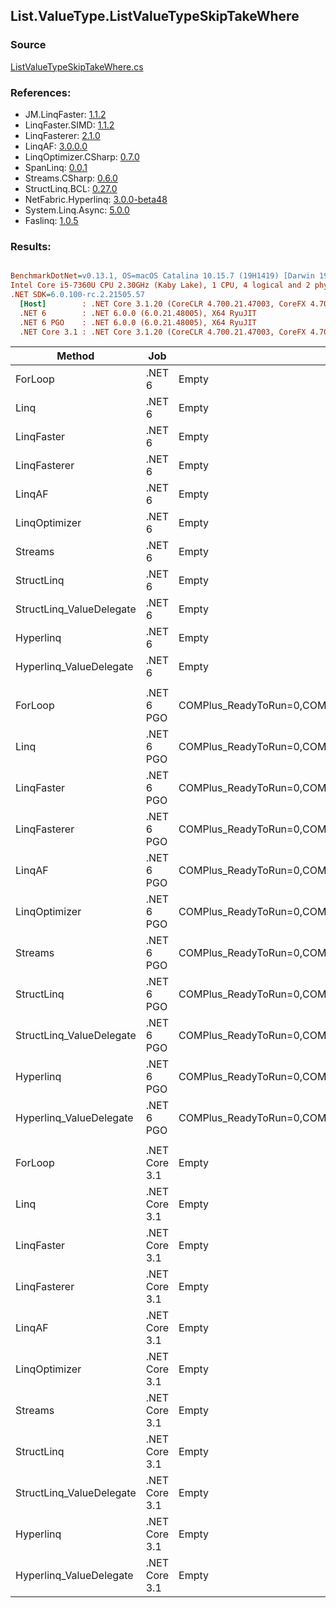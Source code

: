 ﻿## List.ValueType.ListValueTypeSkipTakeWhere

### Source
[ListValueTypeSkipTakeWhere.cs](../LinqBenchmarks/List/ValueType/ListValueTypeSkipTakeWhere.cs)

### References:
- JM.LinqFaster: [1.1.2](https://www.nuget.org/packages/JM.LinqFaster/1.1.2)
- LinqFaster.SIMD: [1.1.2](https://www.nuget.org/packages/LinqFaster.SIMD/1.0.3)
- LinqFasterer: [2.1.0](https://www.nuget.org/packages/LinqFasterer/2.1.0)
- LinqAF: [3.0.0.0](https://www.nuget.org/packages/LinqAF/3.0.0.0)
- LinqOptimizer.CSharp: [0.7.0](https://www.nuget.org/packages/LinqOptimizer.CSharp/0.7.0)
- SpanLinq: [0.0.1](https://www.nuget.org/packages/SpanLinq/0.0.1)
- Streams.CSharp: [0.6.0](https://www.nuget.org/packages/Streams.CSharp/0.6.0)
- StructLinq.BCL: [0.27.0](https://www.nuget.org/packages/StructLinq/0.27.0)
- NetFabric.Hyperlinq: [3.0.0-beta48](https://www.nuget.org/packages/NetFabric.Hyperlinq/3.0.0-beta48)
- System.Linq.Async: [5.0.0](https://www.nuget.org/packages/System.Linq.Async/5.0.0)
- Faslinq: [1.0.5](https://www.nuget.org/packages/Faslinq/1.0.5)

### Results:
``` ini

BenchmarkDotNet=v0.13.1, OS=macOS Catalina 10.15.7 (19H1419) [Darwin 19.6.0]
Intel Core i5-7360U CPU 2.30GHz (Kaby Lake), 1 CPU, 4 logical and 2 physical cores
.NET SDK=6.0.100-rc.2.21505.57
  [Host]        : .NET Core 3.1.20 (CoreCLR 4.700.21.47003, CoreFX 4.700.21.47101), X64 RyuJIT
  .NET 6        : .NET 6.0.0 (6.0.21.48005), X64 RyuJIT
  .NET 6 PGO    : .NET 6.0.0 (6.0.21.48005), X64 RyuJIT
  .NET Core 3.1 : .NET Core 3.1.20 (CoreCLR 4.700.21.47003, CoreFX 4.700.21.47101), X64 RyuJIT


```
|                   Method |           Job |                                                   EnvironmentVariables |       Runtime | Skip | Count |        Mean |       Error |      StdDev |      Median |         Ratio | RatioSD |   Gen 0 |   Gen 1 | Allocated |
|------------------------- |-------------- |----------------------------------------------------------------------- |-------------- |----- |------ |------------:|------------:|------------:|------------:|--------------:|--------:|--------:|--------:|----------:|
|                  ForLoop |        .NET 6 |                                                                  Empty |      .NET 6.0 | 1000 |   100 |    574.2 ns |    11.45 ns |    27.22 ns |    565.6 ns |      baseline |         |       - |       - |         - |
|                     Linq |        .NET 6 |                                                                  Empty |      .NET 6.0 | 1000 |   100 |  2,156.9 ns |    10.98 ns |    10.27 ns |  2,153.6 ns |  3.76x slower |   0.10x |  0.1526 |       - |     320 B |
|               LinqFaster |        .NET 6 |                                                                  Empty |      .NET 6.0 | 1000 |   100 |  3,691.8 ns |    23.20 ns |    20.57 ns |  3,685.4 ns |  6.46x slower |   0.17x | 10.0327 |       - |  21,000 B |
|             LinqFasterer |        .NET 6 |                                                                  Empty |      .NET 6.0 | 1000 |   100 |  7,308.3 ns |   109.93 ns |   102.82 ns |  7,255.4 ns | 12.75x slower |   0.34x | 37.0331 |       - |  80,168 B |
|                   LinqAF |        .NET 6 |                                                                  Empty |      .NET 6.0 | 1000 |   100 | 11,744.6 ns |    42.21 ns |    37.41 ns | 11,736.8 ns | 20.56x slower |   0.49x |       - |       - |         - |
|            LinqOptimizer |        .NET 6 |                                                                  Empty |      .NET 6.0 | 1000 |   100 | 18,166.9 ns |   353.81 ns |   363.34 ns | 18,090.7 ns | 31.70x slower |   1.13x | 50.0183 | 12.4817 | 134,727 B |
|                  Streams |        .NET 6 |                                                                  Empty |      .NET 6.0 | 1000 |   100 | 11,961.2 ns |    63.29 ns |    59.20 ns | 11,932.8 ns | 20.87x slower |   0.58x |  0.5493 |       - |   1,176 B |
|               StructLinq |        .NET 6 |                                                                  Empty |      .NET 6.0 | 1000 |   100 |    697.3 ns |     4.87 ns |     4.07 ns |    695.6 ns |  1.22x slower |   0.03x |  0.0572 |       - |     120 B |
| StructLinq_ValueDelegate |        .NET 6 |                                                                  Empty |      .NET 6.0 | 1000 |   100 |    562.2 ns |     0.42 ns |     0.33 ns |    562.1 ns |  1.02x faster |   0.03x |       - |       - |         - |
|                Hyperlinq |        .NET 6 |                                                                  Empty |      .NET 6.0 | 1000 |   100 |  1,017.1 ns |     3.82 ns |     3.39 ns |  1,015.6 ns |  1.78x slower |   0.04x |       - |       - |         - |
|  Hyperlinq_ValueDelegate |        .NET 6 |                                                                  Empty |      .NET 6.0 | 1000 |   100 |    806.2 ns |     1.73 ns |     1.44 ns |    805.9 ns |  1.41x slower |   0.04x |       - |       - |         - |
|                          |               |                                                                        |               |      |       |             |             |             |             |               |         |         |         |           |
|                  ForLoop |    .NET 6 PGO | COMPlus_ReadyToRun=0,COMPlus_TC_QuickJitForLoops=1,COMPlus_TieredPGO=1 |      .NET 6.0 | 1000 |   100 |    527.5 ns |     1.63 ns |     1.44 ns |    526.7 ns |      baseline |         |       - |       - |         - |
|                     Linq |    .NET 6 PGO | COMPlus_ReadyToRun=0,COMPlus_TC_QuickJitForLoops=1,COMPlus_TieredPGO=1 |      .NET 6.0 | 1000 |   100 |  1,253.2 ns |     4.90 ns |     4.09 ns |  1,252.3 ns |  2.38x slower |   0.01x |  0.1526 |       - |     320 B |
|               LinqFaster |    .NET 6 PGO | COMPlus_ReadyToRun=0,COMPlus_TC_QuickJitForLoops=1,COMPlus_TieredPGO=1 |      .NET 6.0 | 1000 |   100 |  3,603.6 ns |    37.38 ns |    33.14 ns |  3,604.4 ns |  6.83x slower |   0.06x | 10.0327 |       - |  21,000 B |
|             LinqFasterer |    .NET 6 PGO | COMPlus_ReadyToRun=0,COMPlus_TC_QuickJitForLoops=1,COMPlus_TieredPGO=1 |      .NET 6.0 | 1000 |   100 |  7,327.7 ns |    82.05 ns |    76.75 ns |  7,326.3 ns | 13.90x slower |   0.15x | 37.0331 |       - |  80,168 B |
|                   LinqAF |    .NET 6 PGO | COMPlus_ReadyToRun=0,COMPlus_TC_QuickJitForLoops=1,COMPlus_TieredPGO=1 |      .NET 6.0 | 1000 |   100 |  8,242.4 ns |    55.36 ns |    49.08 ns |  8,216.5 ns | 15.63x slower |   0.11x |       - |       - |         - |
|            LinqOptimizer |    .NET 6 PGO | COMPlus_ReadyToRun=0,COMPlus_TC_QuickJitForLoops=1,COMPlus_TieredPGO=1 |      .NET 6.0 | 1000 |   100 | 19,561.0 ns |   381.20 ns |   438.99 ns | 19,521.7 ns | 37.21x slower |   0.85x | 62.4695 |       - | 134,733 B |
|                  Streams |    .NET 6 PGO | COMPlus_ReadyToRun=0,COMPlus_TC_QuickJitForLoops=1,COMPlus_TieredPGO=1 |      .NET 6.0 | 1000 |   100 | 10,186.4 ns |    42.80 ns |    37.94 ns | 10,181.5 ns | 19.31x slower |   0.08x |  0.5493 |       - |   1,176 B |
|               StructLinq |    .NET 6 PGO | COMPlus_ReadyToRun=0,COMPlus_TC_QuickJitForLoops=1,COMPlus_TieredPGO=1 |      .NET 6.0 | 1000 |   100 |    642.5 ns |     1.46 ns |     1.22 ns |    642.0 ns |  1.22x slower |   0.00x |  0.0572 |       - |     120 B |
| StructLinq_ValueDelegate |    .NET 6 PGO | COMPlus_ReadyToRun=0,COMPlus_TC_QuickJitForLoops=1,COMPlus_TieredPGO=1 |      .NET 6.0 | 1000 |   100 |    581.4 ns |     1.98 ns |     1.76 ns |    580.4 ns |  1.10x slower |   0.01x |       - |       - |         - |
|                Hyperlinq |    .NET 6 PGO | COMPlus_ReadyToRun=0,COMPlus_TC_QuickJitForLoops=1,COMPlus_TieredPGO=1 |      .NET 6.0 | 1000 |   100 |    960.4 ns |     4.19 ns |     3.50 ns |    959.7 ns |  1.82x slower |   0.01x |       - |       - |         - |
|  Hyperlinq_ValueDelegate |    .NET 6 PGO | COMPlus_ReadyToRun=0,COMPlus_TC_QuickJitForLoops=1,COMPlus_TieredPGO=1 |      .NET 6.0 | 1000 |   100 |    779.3 ns |     2.66 ns |     2.49 ns |    778.1 ns |  1.48x slower |   0.01x |       - |       - |         - |
|                          |               |                                                                        |               |      |       |             |             |             |             |               |         |         |         |           |
|                  ForLoop | .NET Core 3.1 |                                                                  Empty | .NET Core 3.1 | 1000 |   100 |    620.2 ns |     2.41 ns |     2.26 ns |    619.2 ns |      baseline |         |       - |       - |         - |
|                     Linq | .NET Core 3.1 |                                                                  Empty | .NET Core 3.1 | 1000 |   100 |  2,883.6 ns |    20.21 ns |    16.88 ns |  2,877.8 ns |  4.65x slower |   0.03x |  0.1526 |       - |     320 B |
|               LinqFaster | .NET Core 3.1 |                                                                  Empty | .NET Core 3.1 | 1000 |   100 |  3,662.9 ns |    41.12 ns |    38.46 ns |  3,650.2 ns |  5.91x slower |   0.06x | 10.0441 |       - |  21,000 B |
|             LinqFasterer | .NET Core 3.1 |                                                                  Empty | .NET Core 3.1 | 1000 |   100 |  7,004.8 ns |   107.65 ns |   100.70 ns |  6,951.5 ns | 11.29x slower |   0.18x | 37.5595 |       - |  80,168 B |
|                   LinqAF | .NET Core 3.1 |                                                                  Empty | .NET Core 3.1 | 1000 |   100 | 26,940.3 ns |   538.06 ns |   983.87 ns | 26,541.5 ns | 44.60x slower |   2.21x |       - |       - |      48 B |
|            LinqOptimizer | .NET Core 3.1 |                                                                  Empty | .NET Core 3.1 | 1000 |   100 | 22,015.3 ns | 1,043.02 ns | 2,747.74 ns | 23,212.2 ns | 36.28x slower |   5.93x | 50.0183 | 12.4817 | 134,759 B |
|                  Streams | .NET Core 3.1 |                                                                  Empty | .NET Core 3.1 | 1000 |   100 | 13,074.8 ns |    75.25 ns |    70.39 ns | 13,074.7 ns | 21.08x slower |   0.14x |  0.5493 |       - |   1,176 B |
|               StructLinq | .NET Core 3.1 |                                                                  Empty | .NET Core 3.1 | 1000 |   100 |    911.3 ns |     5.41 ns |     4.51 ns |    912.3 ns |  1.47x slower |   0.01x |  0.0572 |       - |     120 B |
| StructLinq_ValueDelegate | .NET Core 3.1 |                                                                  Empty | .NET Core 3.1 | 1000 |   100 |    657.2 ns |     2.16 ns |     1.92 ns |    656.6 ns |  1.06x slower |   0.00x |       - |       - |         - |
|                Hyperlinq | .NET Core 3.1 |                                                                  Empty | .NET Core 3.1 | 1000 |   100 |  1,266.4 ns |     6.83 ns |     6.38 ns |  1,265.3 ns |  2.04x slower |   0.02x |       - |       - |         - |
|  Hyperlinq_ValueDelegate | .NET Core 3.1 |                                                                  Empty | .NET Core 3.1 | 1000 |   100 |    906.3 ns |     4.39 ns |     4.10 ns |    904.2 ns |  1.46x slower |   0.01x |       - |       - |         - |
